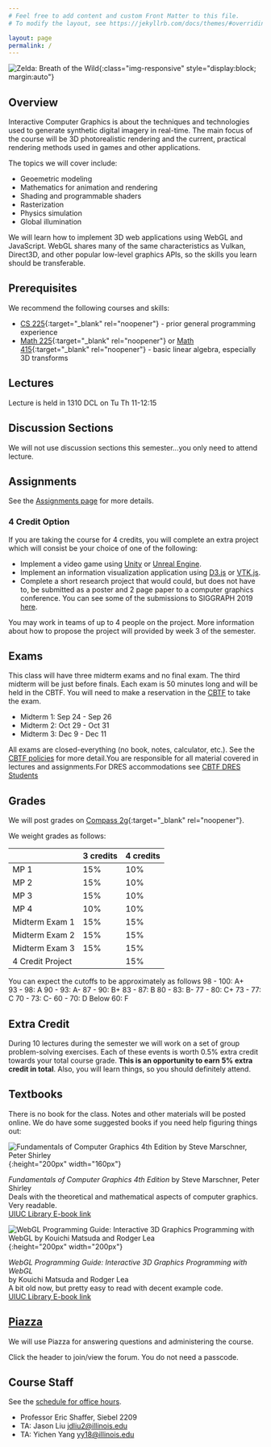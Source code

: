 ```yaml
---
# Feel free to add content and custom Front Matter to this file.
# To modify the layout, see https://jekyllrb.com/docs/themes/#overriding-theme-defaults

layout: page
permalink: /
---
```


![Zelda: Breath of the Wild](/img/Main-Day.jpg){:class="img-responsive" style="display:block; margin:auto"}

## Overview ##

Interactive Computer Graphics is about the techniques and technologies used to generate synthetic digital imagery in real-time. The main focus of the course will be 3D photorealistic rendering and the current, practical rendering methods used in games and other applications.

The topics we will cover include:
+ Geoemetric modeling
+ Mathematics for animation and rendering
+ Shading and programmable shaders
+ Rasterization
+ Physics simulation
+ Global illumination

We will learn how to implement 3D web applications using WebGL and JavaScript. WebGL shares many of the same characteristics as Vulkan, Direct3D, and other popular low-level graphics APIs, so the skills you learn should be transferable.

## Prerequisites ##
We recommend the following courses and skills:

- [CS 225](https://courses.engr.illinois.edu/cs225/){:target="_blank" rel="noopener"} - prior general programming experience
- [Math 225](https://math.illinois.edu/resources/department-resources/syllabus-math-225){:target="_blank" rel="noopener"} or [Math 415](https://math.illinois.edu/resources/department-resources/syllabus-math-415){:target="_blank" rel="noopener"} - basic linear algebra, especially 3D transforms

## Lectures ##
Lecture is held in 1310 DCL on Tu Th 11-12:15

## Discussion Sections ##
We will not use discussion sections this semester...you only need to attend lecture.

## Assignments ##
See the [Assignments page](/assignments) for more details.

### 4 Credit Option ###
If you are taking the course for 4 credits, you will complete an extra project which will consist be your choice of one of the following:
+ Implement a video game using [Unity](https://unity.com/) or [Unreal Engine](https://www.unrealengine.com/en-US/). 
+ Implement an information visualization application using [D3.js](https://d3js.org/) or [VTK.js](https://blog.kitware.com/vtk-js-9-0-0-release-notes/).
+ Complete a short research project that would could, but does not have to, be submitted as a poster and 2 page paper to a computer graphics conference. You can see some of the submissions to SIGGRAPH 2019 [here](https://s2019.siggraph.org/conference/programs-events/posters/). 

You may work in teams of up to 4 people on the project. More information about how to propose the project will provided by week 3 of the semester.

## Exams ##
This class will have three midterm exams and no final exam. The third midterm will be just before finals. Each exam is 50 minutes long and will be held in the CBTF. You will need to make a reservation in the [CBTF](https://cbtf.engr.illinois.edu) to take the exam.

- Midterm 1: Sep 24 - Sep 26
- Midterm 2: Oct 29 - Oct 31
- Midterm 3:  Dec 9 - Dec 11

All exams are closed-everything (no book, notes, calculator, etc.). See the [CBTF policies](https://cbtf.engr.illinois.edu/for-students/policies.html) for more detail.You are responsible for all material covered in lectures and assignments.For DRES accommodations see [CBTF DRES Students](https://cbtf.engr.illinois.edu/for-students/dres-students.html)

## Grades ##
We will post grades on [Compass 2g](https://compass.illinois.edu){:target="_blank" rel="noopener"}.

We weight grades as follows:

| | 3 credits | 4 credits |  
| ----- | ------ | ----- |  
| MP 1 | 15% | 10% | 
| MP 2 | 15% | 10% | 
| MP 3 | 15% | 10% | 
| MP 4 | 10% | 10% | 
| Midterm Exam 1 | 15% | 15% |  
| Midterm Exam 2 | 15% | 15% |
| Midterm Exam 3 | 15% | 15% | 
| 4 Credit Project | | 15% |  

You can expect the cutoffs to be approximately as follows
98 - 100: A+  
93 - 98: A
90 - 93: A-
87 - 90: B+
83 - 87: B
80 - 83: B-
77 - 80: C+
73 - 77: C
70 - 73: C-
60 - 70: D
Below 60: F

## Extra Credit ##
During 10 lectures during the semester we will work on a set of group problem-solving exercises. Each of these events is worth 0.5% extra credit towards your total course grade. **This is an opportunity to earn 5% extra credit in total**. Also, you will learn things, so you should definitely attend.

## Textbooks ##

There is no book for the class. Notes and other materials will be posted online.
We do have some suggested books if you need help figuring things out:

![Fundamentals of Computer Graphics 4th Edition by Steve Marschner, Peter Shirley](/img/shirley.jpg){:height="200px" width="160px"}

_Fundamentals of Computer Graphics 4th Edition_ by Steve Marschner, Peter Shirley  
Deals with the theoretical and mathematical aspects of computer graphics. Very readable.  
[UIUC Library E-book link](https://vufind.carli.illinois.edu/vf-uiu/Record/uiu_8503840)

![WebGL Programming Guide: Interactive 3D Graphics Programming with WebGL by Kouichi Matsuda and Rodger Lea](/img/wengl1.jpg){:height="200px" width="200px"}

_WebGL Programming Guide: Interactive 3D Graphics Programming with WebGL_  
by Kouichi Matsuda and Rodger Lea  
A bit old now, but pretty easy to read with decent example code.   
[UIUC Library E-book link](https://vufind.carli.illinois.edu/vf-uiu/Record/uiu_8494400)  


## [Piazza](piazza.com/illinois/spring2020/cs418/home) ##
We will use Piazza for answering questions and administering the course.

Click the header to join/view the forum. You do not need a passcode.

## Course Staff ##
See the [schedule for office hours](/officehours).

* Professor Eric Shaffer, Siebel 2209
* TA: Jason Liu	jdliu2@illinois.edu
* TA: Yichen Yang yy18@illinois.edu

